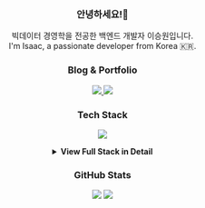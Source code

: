 <!-- =======Intro Section =======-->
<h3 align="center">안녕하세요!👋</h3>
<p align="center">빅데이터 경영학을 전공한 백엔드 개발자 이승원입니다.
<br>I'm Isaac, a passionate developer from Korea 🇰🇷.</p>

<!-- =======Blog & Portfolio Links =======-->
<h3 align="center">Blog & Portfolio</h3>
<p align="center">
  <a href="https://isaac-christian.tistory.com" target="_blank">
    <img src="https://img.shields.io/badge/Tistory-Blog-1C1C1C?style=for-the-badge&logo=blogger&logoColor=white" />
  </a>
  <a href="https://isaac-seungwon.github.io/portfolio" target="_blank">
    <img src="https://img.shields.io/badge/Portfolio-Site-2C6FDD?style=for-the-badge&logo=github&logoColor=white" />
  </a>
</p>

<!-- =======Tech Stack Icons =======-->
<h3 align="center">Tech Stack</h3>
<p align="center">
  <img src="https://skillicons.dev/icons?i=java,ts,react,nodejs,spring,python,tailwind,mysql,postgres,redis,docker,gcp,aws,figma,git,vscode&perline=8" />
</p>

<!-- =======Full Tech Stack Details =======-->
<details>
  <summary align="center"><strong>View Full Stack in Detail</strong></summary>
  <br>

  <p align="center">

  <!-- Languages & Frameworks -->
  <img src="https://img.shields.io/badge/TypeScript-3178C6?style=flat-square&logo=typescript&logoColor=white">
  <img src="https://img.shields.io/badge/JavaScript-F7DF1E?style=flat-square&logo=javascript&logoColor=black">
  <img src="https://img.shields.io/badge/Kotlin-7F52FF?style=flat-square&logo=kotlin&logoColor=white">
  <img src="https://img.shields.io/badge/React-61DAFB?style=flat-square&logo=react&logoColor=white">
  <img src="https://img.shields.io/badge/Next.js-000000?style=flat-square&logo=nextdotjs&logoColor=white">
  <img src="https://img.shields.io/badge/Tailwind%20CSS-%2338B2AC?style=flat-square&logo=tailwind-css&logoColor=white">
  <img src="https://img.shields.io/badge/Node.js-339933?style=flat-square&logo=node.js&logoColor=white">
  <img src="https://img.shields.io/badge/SpringBoot-6DB33F?style=flat-square&logo=springboot&logoColor=white">
  <img src="https://img.shields.io/badge/Python-3776AB?style=flat-square&logo=python&logoColor=white">
  <img src="https://img.shields.io/badge/FastAPI-009485?style=flat-square&logo=fastapi&logoColor=white">
  <img src="https://img.shields.io/badge/Java-ED8B00?style=flat-square&logo=openjdk&logoColor=white" />
  <img src="https://img.shields.io/badge/jQuery-0769AD?style=flat-square&logo=jquery&logoColor=white">

  <!-- Databases & Cloud -->
  <img src="https://img.shields.io/badge/PostgreSQL-4169E1?style=flat-square&logo=postgresql&logoColor=white">
  <img src="https://img.shields.io/badge/MySQL-4479A1?style=flat-square&logo=mysql&logoColor=white">
  <img src="https://img.shields.io/badge/Redis-DC382D?style=flat-square&logo=redis&logoColor=white">
  <img src="https://custom-icon-badges.demolab.com/badge/Oracle-F80000?logo=oracle&logoColor=white" />
  <img src="https://img.shields.io/badge/DBeaver-CC6699?style=flat-square&logo=dbeaver&logoColor=white">
  <img src="https://img.shields.io/badge/AWS-232F3E?style=flat-square&logo=amazon-web-services&logoColor=white">
  <img src="https://img.shields.io/badge/GCP-4285F4?style=flat-square&logo=googlecloud&logoColor=white">

  <!-- AI, LLM, and Data Tools -->
  <img src="https://img.shields.io/badge/Langchain-000000?style=flat-square&logo=python&logoColor=white">
  <img src="https://img.shields.io/badge/Langgraph-5A67D8?style=flat-square&logo=python&logoColor=white">
  <img src="https://img.shields.io/badge/Elasticsearch-005571?style=flat-square&logo=elasticsearch&logoColor=white">
  <img src="https://img.shields.io/badge/Kibana-005571?style=flat-square&logo=kibana&logoColor=white">
  <img src="https://custom-icon-badges.demolab.com/badge/Tableau-0176D3?logo=tableau&logoColor=fff&style=flat-square">
  <img src="https://img.shields.io/badge/SSIS-0078D4?style=flat-square&logo=microsoft&logoColor=white" />
  <img src="https://img.shields.io/badge/SSMS-CC2927?style=flat-square&logo=microsoftsqlserver&logoColor=white" />

  <!-- DevOps & Development Tools -->
  <img src="https://img.shields.io/badge/Kubernetes-326CE5?style=flat-square&logo=kubernetes&logoColor=white">
  <img src="https://img.shields.io/badge/Docker-2496ED?style=flat-square&logo=docker&logoColor=white">
  <img src="https://img.shields.io/badge/Vite-646CFF?style=flat-square&logo=vite&logoColor=white">
  <img src="https://img.shields.io/badge/Git-F05032?style=flat-square&logo=git&logoColor=white">
  <img src="https://custom-icon-badges.demolab.com/badge/Visual%20Studio%20Code-0078d7.svg?logo=vsc&logoColor=white&style=flat-square">
  <img src="https://img.shields.io/badge/MyBatis-000000?style=flat-square&logo=mybatis&logoColor=white">
  <img src="https://img.shields.io/badge/JSP-007396?style=flat-square&logo=java&logoColor=white">
  <img src="https://img.shields.io/badge/jSoup-51C8FA?style=flat-square&logo=java&logoColor=white">

  <!-- Design & Operating Systems -->
  <img src="https://img.shields.io/badge/Figma-F24E1E?style=flat-square&logo=figma&logoColor=white">
  <img src="https://img.shields.io/badge/Illustrator-FF9A00?style=flat-square&logo=adobeillustrator&logoColor=white">
  <img src="https://img.shields.io/badge/Photoshop-31A8FF?style=flat-square&logo=adobephotoshop&logoColor=white">
  <img src="https://img.shields.io/badge/PremierePro-9999FF?style=flat-square&logo=adobepremierepro&logoColor=white">
  <img src="https://img.shields.io/badge/Linux-000000?style=flat-square&logo=linux&logoColor=white">
  <img src="https://img.shields.io/badge/Ubuntu-E95420?style=flat-square&logo=ubuntu&logoColor=white">
  <img src="https://img.shields.io/badge/WSL-0a97f5?style=flat-square&logo=windows&logoColor=white">
  <img src="https://img.shields.io/badge/SourceTree-005571?style=flat-square&logo=sourcetree&logoColor=white">

  </p>
</details>

<h3 align="center">GitHub Stats</h3>
<div align="center">
  <img src="https://github-readme-stats.vercel.app/api?username=Isaac-Seungwon&theme=swift&show_icons=true&include_all_commits=true" />
  <img src="https://github-readme-stats.vercel.app/api/top-langs/?username=Isaac-Seungwon&theme=swift&layout=compact&size_weight=0.5&count_weight=0.5&exclude_repo=ev-station-analysis,gwangjin-parking-analysis,education-center-management-system" />
</div>

<!-- =======Visitor Counter =======-->
<p align="center">
  <img src="https://visitor-badge.laobi.icu/badge?page_id=Isaac-Seungwon.visitor-badge" width="1" height="1" alt="invisible counter" />
</p>

<!-- 
<p align="center">
  <img src="https://visitor-badge.laobi.icu/badge?page_id=Isaac-Seungwon.visitor-badge" />
</p>
-->
